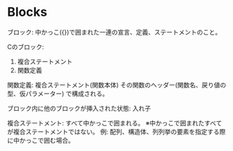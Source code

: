 # Blocks
ブロック:
中かっこ({})で囲まれた一連の宣言、定義、ステートメントのこと。

Cのブロック:
1. 複合ステートメント
2. 関数定義

関数定義:
複合ステートメント(関数本体)
その関数のヘッダー(関数名、戻り値の型、仮パラメーター)
で構成される。

ブロック内に他のブロックが挿入された状態:
入れ子

複合ステートメント:
すべて中かっこで囲まれる。
※中かっこで囲まれたすべてが複合ステートメントではない。
例: 配列、構造体、列列挙の要素を指定する際に中かっこで囲む場合。

